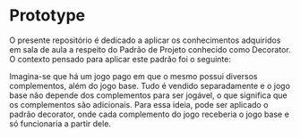 # Prototype
<div>
  <p>O presente repositório é dedicado a aplicar os conhecimentos adquiridos em sala de aula a respeito do Padrão de Projeto conhecido como Decorator. O contexto pensado para aplicar este padrão foi o seguinte:</p>

  <p>Imagina-se que há um jogo pago em que o mesmo possui diversos complementos, além do jogo base. Tudo é vendido separadamente e o jogo base não depende dos complementos para ser jogável, o que significa que os complementos são adicionais. Para essa ideia, pode ser aplicado o padrão decorator, onde cada complemento do jogo receberia o jogo base e só funcionaria a partir dele.</p>
</div>